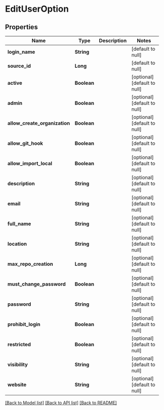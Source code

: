 # EditUserOption
## Properties

| Name | Type | Description | Notes |
|------------ | ------------- | ------------- | -------------|
| **login\_name** | **String** |  | [default to null] |
| **source\_id** | **Long** |  | [default to null] |
| **active** | **Boolean** |  | [optional] [default to null] |
| **admin** | **Boolean** |  | [optional] [default to null] |
| **allow\_create\_organization** | **Boolean** |  | [optional] [default to null] |
| **allow\_git\_hook** | **Boolean** |  | [optional] [default to null] |
| **allow\_import\_local** | **Boolean** |  | [optional] [default to null] |
| **description** | **String** |  | [optional] [default to null] |
| **email** | **String** |  | [optional] [default to null] |
| **full\_name** | **String** |  | [optional] [default to null] |
| **location** | **String** |  | [optional] [default to null] |
| **max\_repo\_creation** | **Long** |  | [optional] [default to null] |
| **must\_change\_password** | **Boolean** |  | [optional] [default to null] |
| **password** | **String** |  | [optional] [default to null] |
| **prohibit\_login** | **Boolean** |  | [optional] [default to null] |
| **restricted** | **Boolean** |  | [optional] [default to null] |
| **visibility** | **String** |  | [optional] [default to null] |
| **website** | **String** |  | [optional] [default to null] |

[[Back to Model list]](../README.md#documentation-for-models) [[Back to API list]](../README.md#documentation-for-api-endpoints) [[Back to README]](../README.md)

